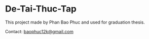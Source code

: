 # De-Tai-Thuc-Tap
This project made by Phan Bao Phuc and used for graduation thesis.

Contact: baophuc12k@gmail.com
